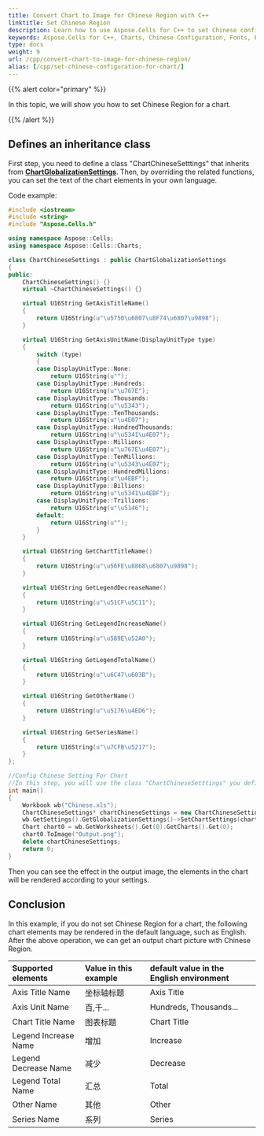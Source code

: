 ```yaml
---
title: Convert Chart to Image for Chinese Region with C++
linktitle: Set Chinese Region
description: Learn how to use Aspose.Cells for C++ to set Chinese configuration for charts. Our guide will demonstrate how to configure charts to support Chinese characters and formats, including fonts, sizes, text directions, and more.
keywords: Aspose.Cells for C++, Charts, Chinese Configuration, Fonts, Font Size, Text Direction, Support.
type: docs
weight: 9
url: /cpp/convert-chart-to-image-for-chinese-region/
alias: [/cpp/set-chinese-configuration-for-chart/]
---
```


{{% alert color="primary" %}}

In this topic, we will show you how to set Chinese Region for a chart.

{{% /alert %}}

## **Defines an inheritance class**

First step, you need to define a class "ChartChineseSetttings" that inherits from [**ChartGlobalizationSettings**](https://reference.aspose.com/cells/cpp/aspose.cells.charts/chartglobalizationsettings/). 
Then, by overriding the related functions, you can set the text of the chart elements in your own language.

Code example:
```c++
#include <iostream>
#include <string>
#include "Aspose.Cells.h"

using namespace Aspose::Cells;
using namespace Aspose::Cells::Charts;

class ChartChineseSettings : public ChartGlobalizationSettings
{
public:
	ChartChineseSettings() {}
	virtual ~ChartChineseSettings() {}

	virtual U16String GetAxisTitleName()
	{
		return U16String(u"\u5750\u6807\u8F74\u6807\u9898");
	}

	virtual U16String GetAxisUnitName(DisplayUnitType type)
	{
		switch (type)
		{
		case DisplayUnitType::None:
			return U16String(u"");
		case DisplayUnitType::Hundreds:
			return U16String(u"\u767E");
		case DisplayUnitType::Thousands:
			return U16String(u"\u5343");
		case DisplayUnitType::TenThousands:
			return U16String(u"\u4E07");
		case DisplayUnitType::HundredThousands:
			return U16String(u"\u5341\u4E07");
		case DisplayUnitType::Millions:
			return U16String(u"\u767E\u4E07");
		case DisplayUnitType::TenMillions:
			return U16String(u"\u5343\u4E07");
		case DisplayUnitType::HundredMillions:
			return U16String(u"\u4EBF");
		case DisplayUnitType::Billions:
			return U16String(u"\u5341\u4EBF");
		case DisplayUnitType::Trillions:
			return U16String(u"\u5146");
		default:
			return U16String(u"");
		}
	}

	virtual U16String GetChartTitleName()
	{
		return U16String(u"\u56FE\u8868\u6807\u9898");
	}

	virtual U16String GetLegendDecreaseName()
	{
		return U16String(u"\u51CF\u5C11");
	}

	virtual U16String GetLegendIncreaseName()
	{
		return U16String(u"\u589E\u52A0");
	}

	virtual U16String GetLegendTotalName()
	{
		return U16String(u"\u6C47\u603B");
	}

	virtual U16String GetOtherName()
	{
		return U16String(u"\u5176\u4ED6");
	}

	virtual U16String GetSeriesName()
	{
		return U16String(u"\u7CFB\u5217");
	}
};

//Config Chinese Setting For Chart
//In this step, you will use the class "ChartChineseSetttings" you defined in the previous step.
int main()
{
	Workbook wb("Chinese.xls");
	ChartChineseSettings* chartChineseSettings = new ChartChineseSettings();
	wb.GetSettings().GetGlobalizationSettings()->SetChartSettings(chartChineseSettings);
	Chart chart0 = wb.GetWorksheets().Get(0).GetCharts().Get(0);
	chart0.ToImage("Output.png");
	delete chartChineseSettings;
	return 0;
}

```

Then you can see the effect in the output image, the elements in the chart will be rendered according to your settings.

## **Conclusion**

In this example, if you do not set Chinese Region for a chart, the following chart elements may be rendered in the default language, such as English.
After the above operation, we can get an output chart picture with Chinese Region.

|**Supported elements**|**Value in this example**|**default value in the English environment**|
| :- | :- | :- |
|Axis Title Name|坐标轴标题|Axis Title|
|Axis Unit Name|百,千...|Hundreds, Thousands...|
|Chart Title Name|图表标题|Chart Title|
|Legend Increase Name|增加|Increase|
|Legend Decrease Name|减少|Decrease|
|Legend Total Name|汇总|Total|
|Other Name|其他|Other|
|Series Name|系列|Series|